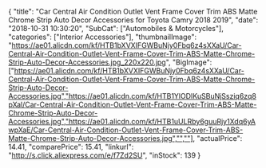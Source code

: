 {
	"title": "Car Central Air Condition Outlet Vent Frame Cover Trim ABS Matte Chrome Strip Auto Decor Accessories for Toyota Camry 2018 2019",
	"date": "2018-10-31 10:30:20",
	"SubCat": ["Automobiles & Motorcycles"],
	"categories": ["Interior Accessories"],
	"thumbnailImage": "https://ae01.alicdn.com/kf/HTB1bXVXIFGWBuNjy0Fbq6z4sXXaU/Car-Central-Air-Condition-Outlet-Vent-Frame-Cover-Trim-ABS-Matte-Chrome-Strip-Auto-Decor-Accessories.jpg_220x220.jpg",
	"BigImage": ["https://ae01.alicdn.com/kf/HTB1bXVXIFGWBuNjy0Fbq6z4sXXaU/Car-Central-Air-Condition-Outlet-Vent-Frame-Cover-Trim-ABS-Matte-Chrome-Strip-Auto-Decor-Accessories.jpg","https://ae01.alicdn.com/kf/HTB1YlODIKuSBuNjSsziq6zq8pXal/Car-Central-Air-Condition-Outlet-Vent-Frame-Cover-Trim-ABS-Matte-Chrome-Strip-Auto-Decor-Accessories.jpg","https://ae01.alicdn.com/kf/HTB1uULRby6guuRjy1Xdq6yAwpXaE/Car-Central-Air-Condition-Outlet-Vent-Frame-Cover-Trim-ABS-Matte-Chrome-Strip-Auto-Decor-Accessories.jpg","",""],
	"actualPrice": 14.41,
	"comparePrice": 15.41,
	"linkurl": "http://s.click.aliexpress.com/e/f7Zd2SU",
	"inStock": 139
}
